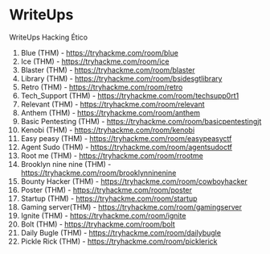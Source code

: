 # WriteUps
WriteUps Hacking Ético

1. Blue (THM) - https://tryhackme.com/room/blue
2. Ice (THM) - https://tryhackme.com/room/ice
3. Blaster (THM) - https://tryhackme.com/room/blaster
4. Library (THM) - https://tryhackme.com/room/bsidesgtlibrary
5. Retro (THM) - https://tryhackme.com/room/retro
6. Tech_Support (THM) - https://tryhackme.com/room/techsupp0rt1
7. Relevant (THM) - https://tryhackme.com/room/relevant
8. Anthem (THM) - https://tryhackme.com/room/anthem
9. Basic Pentesting (THM) - https://tryhackme.com/room/basicpentestingjt
10. Kenobi (THM) - https://tryhackme.com/room/kenobi
11. Easy peasy (THM) - https://tryhackme.com/room/easypeasyctf
12. Agent Sudo (THM) - https://tryhackme.com/room/agentsudoctf
13. Root me (THM) - https://tryhackme.com/room/rrootme
14. Brooklyn nine nine (THM) - https://tryhackme.com/room/brooklynninenine
15. Bounty Hacker (THM) - https://tryhackme.com/room/cowboyhacker
16. Poster (THM) - https://tryhackme.com/room/poster
17. Startup (THM) - https://tryhackme.com/room/startup
18. Gaming server(THM) - https://tryhackme.com/room/gamingserver
19. Ignite (THM) - https://tryhackme.com/room/ignite
20. Bolt (THM) - https://tryhackme.com/room/bolt
21. Daily Bugle (THM) - https://tryhackme.com/room/dailybugle
22. Pickle Rick (THM) - https://tryhackme.com/room/picklerick
